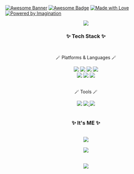 <!-- **20kyi/20kyi** is a ✨ _special_ ✨ repository because its `README.md` (this file) appears on your GitHub profile. -->
<!-- Here are some ideas to get you started:

- 🔭 I’m currently working on ...
- 🌱 I’m currently learning ...
- 👯 I’m looking to collaborate on ...
- 🤔 I’m looking for help with ...
- 💬 Ask me about ...
- 📫 How to reach me: ...
- 😄 Pronouns: ...
- ⚡ Fun fact: ... -->

[![Awesome Banner](https://your-external-banner-link.jpg)](https://github.com/20kyi/20kyi)
[![Awesome Badge](https://img.shields.io/badge/Awesome-Yes-ff69b4.svg)](https://github.com/20kyi/20kyi)
[![Made with Love](https://img.shields.io/badge/Made%20with-Love-ff69b4.svg)](https://github.com/20kyi/20kyi)
[![Powered by Imagination](https://img.shields.io/badge/Powered%20by-Imagination-ff69b4.svg)](https://github.com/20kyi/20kyi)
<div align="center">
  <img src="https://capsule-render.vercel.app/api?type=waving&color=auto&height=250&section=header&text=Hello%20I'm%20YoungIm&fontSize=50" />
<!--   <img src="https://capsule-render.vercel.app/api?type=slice&color=auto&height=200&text=HELLO&fontAlign=70&rotate=13&fontAlignY=25&desc=I'm%20Young%20Im&descAlign=70.&descAlignY=44" /> -->
</div>

<div align=center>
  <h3>✨ Tech Stack ✨</h3>
</div>

<br>

<div align="center">
  <p>🪄 Platforms & Languages 🪄</p>
  <img src="https://img.shields.io/badge/Vue.js-4FC08D?style=flat&logo=vuedotjs&logoColor=white"/>
  <img src="https://img.shields.io/badge/Vuetify-1867C0?style=flat&logo=vuetify&logoColor=white" />
  <img src="https://img.shields.io/badge/Bootstrap-7952B3?style=flat&logo=bootstrap&logoColor=white" />
  <img src="https://img.shields.io/badge/JSON-000000?style=flat&logo=json&logoColor=white" />
  <br>
  <img src="https://img.shields.io/badge/Node.js-339933?style=flat&logo=nodedotjs&logoColor=white" />
  <img src="https://img.shields.io/badge/MySQL-4479A1?style=flat&logo=mysql&logoColor=white" />
  <img src="https://img.shields.io/badge/JavaScript-F7DF1E?style=flat&logo=javascript&logoColor=white" />
</div>

<br>

<div align="center">
  <p>🪄 Tools 🪄</p>
  <img src="https://img.shields.io/badge/VSCode-007ACC?style=flat&logo=visualstudiocode&logoColor=white" />
  <a href="https://github.com/inthyes/capstone_DD846_team1">
    <img src="https://img.shields.io/badge/Github-181717?style=flat&logo=github&logoColor=white" />
  </a>
  <a href="https://www.notion.so/1-62a7c2fafd9548f2b6776b367ecc50a1?pvs=4">
    <img src="https://img.shields.io/badge/Notion-000000?style=flat&logo=notion&logoColor=white" />
  </a>
</div>

<br>

<div align=center>
  <h3>✨ It's ME ✨</h3>
</div>

<br>

<div align="center">
  <img src="https://github-readme-stats.vercel.app/api/top-langs/?username=20kyi&layout=compact"><br><br>
  <img src="https://github-readme-stats.vercel.app/api?username=20kyi&show_icons=true&theme=dracula"><br><br>
<!--   <img src="http://mazassumnida.wtf/api/v2/generate_badge?boj=20kyi"><br><br>
  <img src="http://mazandi.herokuapp.com/api?handle=20kyi&theme=warm"> -->
</div>

<br>

<div align="center">
  <img src="https://capsule-render.vercel.app/api?type=waving&color=auto&height=200&section=footer" />
</div>
